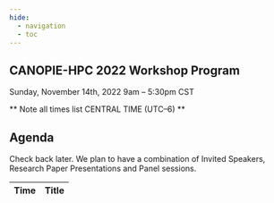 ```yaml
---
hide:
  - navigation
  - toc
---
```


## CANOPIE-HPC 2022 Workshop Program
Sunday, November 14th, 2022
9am – 5:30pm CST

** Note all times list CENTRAL TIME (UTC–6) **


## Agenda

Check back later. We plan to have a combination of Invited Speakers, Research Paper Presentations and Panel sessions.

|Time | Title |
|-----|-------|
